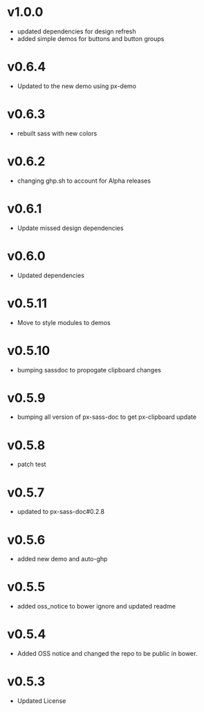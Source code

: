 v1.0.0
==================
* updated dependencies for design refresh
* added simple demos for buttons and button groups

v0.6.4
==================
* Updated to the new demo using px-demo

v0.6.3
==================
* rebuilt sass with new colors

v0.6.2
==================
* changing ghp.sh to account for Alpha releases

v0.6.1
==================
* Update missed design dependencies

v0.6.0
==================
* Updated dependencies

v0.5.11
==================
* Move to style modules to demos

v0.5.10
==================
* bumping sassdoc to propogate clipboard changes


v0.5.9
==================
* bumping all version of px-sass-doc to get px-clipboard update


v0.5.8
==================
* patch test


v0.5.7
==============================
* updated to px-sass-doc#0.2.8

v0.5.6
==============================
* added new demo and auto-ghp

v0.5.5
==============================
* added oss_notice to bower ignore and updated readme

v0.5.4
==============================
* Added OSS notice and changed the repo to be public in bower.

v0.5.3
====================
* Updated License
